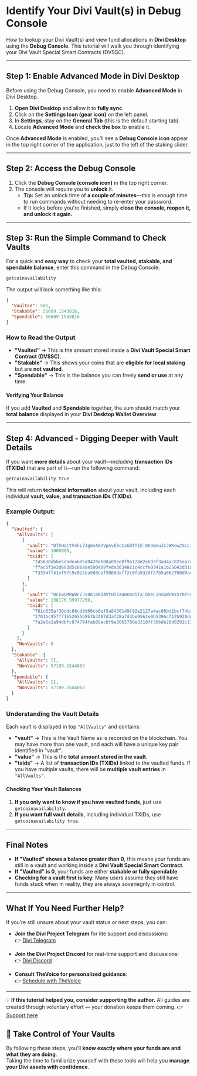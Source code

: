 # Identify Your Divi Vault(s) in Debug Console

How to lookup your Divi Vault(s) and view fund allocations in **Divi Desktop** using the **Debug Console**.
This tutorial will walk you through identifying your Divi Vault Special Smart Contracts (DVSSC).

---

## Step 1: Enable Advanced Mode in Divi Desktop  

Before using the Debug Console, you need to enable **Advanced Mode** in Divi Desktop.  

1. **Open Divi Desktop** and allow it to **fully sync**.  
2. Click on the **Settings Icon (gear icon)** on the left panel.  
3. In **Settings**, stay on the **General Tab** (this is the default starting tab).  
4. Locate **Advanced Mode** and **check the box** to enable it.  

Once **Advanced Mode** is enabled, you’ll see a **Debug Console icon** appear in the top right corner of the application, just to the left of the staking slider.  

---

## Step 2: Access the Debug Console  

1. Click the **Debug Console (console icon)** in the top right corner.  
2. The console will require you to **unlock** it.  
   - **Tip:** Set an unlock time of **a couple of minutes**—this is enough time to run commands without needing to re-enter your password.  
   - If it locks before you're finished, simply **close the console, reopen it, and unlock it again.**  

---

## Step 3: Run the Simple Command to Check Vaults  

For a quick and **easy way** to check your **total vaulted, stakable, and spendable balance**, enter this command in the Debug Console:

```sh
getcoinavailability
```

The output will look something like this:

```json
{
  "Vaulted": 501,
  "Stakable": 56609.1543816,
  "Spendable": 56609.1543816
}
```

### How to Read the Output  

- **"Vaulted"** → This is the amount stored inside a **Divi Vault Special Smart Contract (DVSSC)**.  
- **"Stakable"** → This shows your coins that are **eligible for local staking** but are **not vaulted**.  
- **"Spendable"** → This is the balance you can freely **send or use** at any time.  

#### Verifying Your Balance  
If you add **Vaulted** and **Spendable** together, the sum should match your **total balance** displayed in your **Divi Desktop Wallet Overview**.

---

## Step 4: Advanced - Digging Deeper with Vault Details  

If you want **more details** about your vault—including **transaction IDs (TXIDs)** that are part of it—run the following command:  

```sh
getcoinavailability true
```

This will return **technical information** about your vault, including each individual **vault, value, and transaction IDs (TXIDs)**.

### Example Output:
```json
{
  "Vaulted": {
    "AllVaults": [
      {
        "vault": "D7hHqCYV4hL73gmvA8YVpmvEBcCxG8TT1E:DK4meuJcJWKew2SLCJxEptB3HwvszXvbFK",
        "value": 1000000,
        "txids": [
          "245638dbbe5dbdeabd5d8428e688a09ee0f9a128d2e693f3ad4ac825ea2c3e64",
          "ffac5f3e3d693d5c86a8e500409feda36348c1c4ccfe0341a1b25042d31a62b8",
          "73394ff41ef57c9c022ea9d8eaf9868daff2c0fa932df27b5a662700d0a46afc",
        ]
      },
      {
        "vault": "DCEwUMRW8FZJs8R18KDAVtHi1X4mKmaiTX:DDeL1nSGWnWYXrRPcomS4d3pk9RWg2MR18",
        "value": 138176.99977250,
        "txids": [
          "761c635af38ddc68cd9d60cb6ef5a8430149f92e2127a4ac06bd1bcf74bad1a4",
          "2701bc95ff71652655b9b7b3487d3af28a7d4be9561e0b5396cf12b928dd5a1d",
          "7a2e6a1a94dbfc874794fab86ec8f9a3065780e3318ff366de28d0202c13273a"
        ]
      }
    ],
    "NonVaults": 0
  },
  "Stakable": {
    "AllVaults": [],
    "NonVaults": 57109.1544067
  },
  "Spendable": {
    "AllVaults": [],
    "NonVaults": 57109.1544067
  }
}
```

### **Understanding the Vault Details**
Each vault is displayed in top `"AllVaults"` and contains:  

- **"vault"** → This is the Vault Name as is recorded on the blockchain. You may have more than one vault, and each will have a unique key pair identified in "vault".
- **"value"** → This is the **total amount stored in the vault**.  
- **"txids"** → A list of **transaction IDs (TXIDs)** linked to the vaulted funds. If you have multiple vaults, there will be **multiple vault entries** in `"AllVaults"`.

#### **Checking Your Vault Balances**
1. **If you only want to know if you have vaulted funds**, just use `getcoinavailability`.  
2. **If you want full vault details**, including individual TXIDs, use `getcoinavailability true`.

---

## Final Notes  

- **If "Vaulted" shows a balance greater than 0**, this means your funds are still in a vault and working inside a **Divi Vault Special Smart Contract**.  
- **If "Vaulted" is 0**, your funds are either **stakable or fully spendable**.  
- **Checking for a vault first is key**: Many users assume they still have funds stuck when in reality, they are always soveriegnly in control.  

---

## What If You Need Further Help?  

If you’re still unsure about your vault status or next steps, you can:  

- **Join the Divi Project Telegram** for lite support and discussions:  
  👉 [Divi Telegram](https://telegram.diviproject.org)  

- **Join the Divi Project Discord** for real-time support and discussions:  
  👉 [Divi Discord](https://discord.diviproject.org)  

- **Consult TheVoice for personalized guidance**:  
  👉 [Schedule with TheVoice](https://www.cal.com/thevoice)  

---
💡 **If this tutorial helped you, consider supporting the author.** All guides are created through voluntary effort — your donation keeps them coming. 👉 [Support here](https://www.thevoice.dev/#donations)

## 🚀 Take Control of Your Vaults
By following these steps, you’ll **know exactly where your funds are and what they are doing**.  
Taking the time to familiarize yourself with these tools will help you **manage your Divi assets with confidence**.
